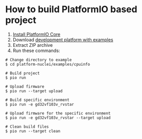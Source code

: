How to build PlatformIO based project
=====================================

1. [Install PlatformIO Core](http://docs.platformio.org/page/core.html)
2. Download [development platform with examples](https://github.com/Nuclei-Software/platform-nuclei/archive/develop.zip)
3. Extract ZIP archive
4. Run these commands:

```shell
# Change directory to example
$ cd platform-nuclei/examples/cpuinfo

# Build project
$ pio run

# Upload firmware
$ pio run --target upload

# Build specific environment
$ pio run -e gd32vf103v_rvstar

# Upload firmware for the specific environment
$ pio run -e gd32vf103v_rvstar --target upload

# Clean build files
$ pio run --target clean
```
